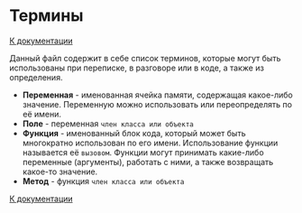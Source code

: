# Термины

[К документации](/docs/README.md)

Данный файл содержит в себе список терминов, которые могут быть использованы при переписке, в разговоре или в коде, а также из определения.

- <b>Переменная</b> - именованная ячейка памяти, содержащая какое-либо значение. Переменную можно использовать или переопределять по её имени.
- <b>Поле</b> - переменная `член класса или объекта`
- <b>Функция</b> - именованный блок кода, который может быть многократно использован по его имени. Использование функции называется её `вызовом`. Функции могут принимать какие-либо переменные (аргументы), работать с ними, а также возвращать какое-то значение.
- <b>Метод</b> - функция `член класса или объекта`

[К документации](/docs/README.md)